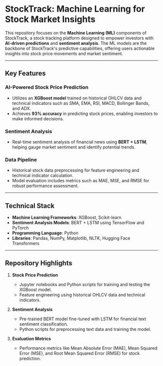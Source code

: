# StockTrack: Machine Learning for Stock Market Insights  

This repository focuses on the **Machine Learning (ML)** components of StockTrack, a stock tracking platform designed to empower investors with **AI-driven predictions** and **sentiment analysis**. The ML models are the backbone of StockTrack's predictive capabilities, offering users actionable insights into stock price movements and market sentiment.

---

## Key Features  

### AI-Powered Stock Price Prediction  
- Utilizes an **XGBoost model** trained on historical OHLCV data and technical indicators such as SMA, EMA, RSI, MACD, Bollinger Bands, and ADX.  
- Achieves **93% accuracy** in predicting stock prices, enabling investors to make informed decisions.  

### Sentiment Analysis  
- Real-time sentiment analysis of financial news using **BERT + LSTM**, helping gauge market sentiment and identify potential trends.  

### Data Pipeline  
- Historical stock data preprocessing for feature engineering and technical indicator calculation.  
- Model evaluation includes metrics such as MAE, MSE, and RMSE for robust performance assessment.  

---

## Technical Stack  

- **Machine Learning Frameworks**: XGBoost, Scikit-learn  
- **Sentiment Analysis Models**: BERT + LSTM using TensorFlow and PyTorch  
- **Programming Language**: Python
- **Libraries**: Pandas, NumPy, Matplotlib, NLTK, Hugging Face Transformers  

---

## Repository Highlights  

1. **Stock Price Prediction**  
   - Jupyter notebooks and Python scripts for training and testing the XGBoost model.  
   - Feature engineering using historical OHLCV data and technical indicators.  

2. **Sentiment Analysis**  
   - Pre-trained BERT model fine-tuned with LSTM for financial text sentiment classification.  
   - Python scripts for preprocessing text data and training the model.  

3. **Evaluation Metrics**  
   - Performance metrics like Mean Absolute Error (MAE), Mean Squared Error (MSE), and Root Mean Squared Error (RMSE) for stock prediction.  


